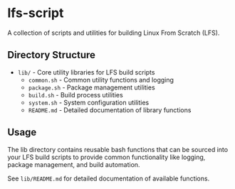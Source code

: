 # lfs-script

A collection of scripts and utilities for building Linux From Scratch (LFS).

## Directory Structure

- `lib/` - Core utility libraries for LFS build scripts
  - `common.sh` - Common utility functions and logging
  - `package.sh` - Package management utilities
  - `build.sh` - Build process utilities
  - `system.sh` - System configuration utilities
  - `README.md` - Detailed documentation of library functions

## Usage

The lib directory contains reusable bash functions that can be sourced into your LFS build scripts to provide common functionality like logging, package management, and build automation.

See `lib/README.md` for detailed documentation of available functions.